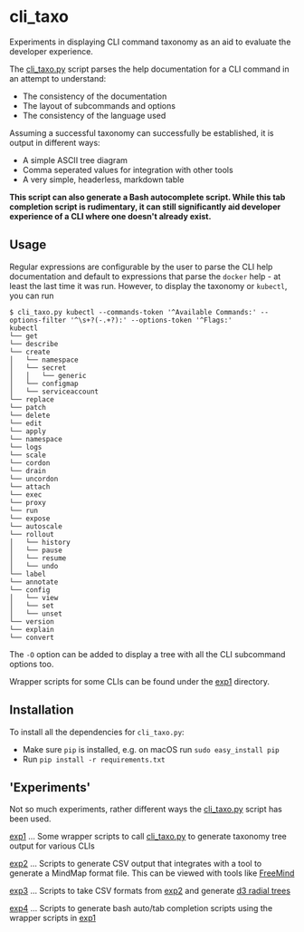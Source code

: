 # cli_taxo
Experiments in displaying CLI command taxonomy as an aid to evaluate the developer experience.

The [cli_taxo.py](cli_taxo.py) script parses the help documentation for a CLI command in an attempt to understand:
* The consistency of the documentation
* The layout of subcommands and options
* The consistency of the language used

Assuming a successful taxonomy can successfully be established, it is output in different ways:
* A simple ASCII tree diagram
* Comma seperated values for integration with other tools
* A very simple, headerless, markdown table

**This script can also generate a Bash autocomplete script. While this tab completion script is rudimentary, it can still significantly aid developer experience of a CLI where one doesn't already exist.**

## Usage
Regular expressions are configurable by the user to parse the CLI help documentation and default to expressions that parse the `docker` help - at least the last time it was run. However, to display the taxonomy or `kubectl`, you can run
```
$ cli_taxo.py kubectl --commands-token '^Available Commands:' --options-filter '^\s+?(-.+?):' --options-token '^Flags:'
kubectl
└── get
└── describe
└── create
│   └── namespace
│   └── secret
│   │   └── generic
│   └── configmap
│   └── serviceaccount
└── replace
└── patch
└── delete
└── edit
└── apply
└── namespace
└── logs
└── scale
└── cordon
└── drain
└── uncordon
└── attach
└── exec
└── proxy
└── run
└── expose
└── autoscale
└── rollout
│   └── history
│   └── pause
│   └── resume
│   └── undo
└── label
└── annotate
└── config
│   └── view
│   └── set
│   └── unset
└── version
└── explain
└── convert
```
The `-O` option can be added to display a tree with all the CLI subcommand options too.

Wrapper scripts for some CLIs can be found under the [exp1](exp1) directory.

## Installation
To install all the dependencies for `cli_taxo.py`:
* Make sure `pip` is installed, e.g. on macOS run `sudo easy_install pip`
* Run `pip install -r requirements.txt`

## 'Experiments'
Not so much experiments, rather different ways the [cli_taxo.py](cli_taxo.py) script has been used.

[exp1](exp1) ... Some wrapper scripts to call [cli_taxo.py](cli_taxo.py) to generate taxonomy tree output for various CLIs

[exp2](exp2) ... Scripts to generate CSV output that integrates with a tool to generate a MindMap format file. This can be viewed with tools like [FreeMind](http://freemind.sourceforge.net/wiki/index.php/Main_Page)

[exp3](exp3) ... Scripts to take CSV formats from [exp2](exp2) and generate [d3 radial trees](https://bl.ocks.org/mbostock/4063550)

[exp4](exp4) ... Scripts to generate bash auto/tab completion scripts using the wrapper scripts in [exp1](exp1)
